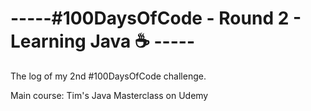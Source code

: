 # -----#100DaysOfCode - Round 2 - Learning Java :coffee: ----- 

The log of my 2nd #100DaysOfCode challenge.

Main course: Tim's Java Masterclass on Udemy
